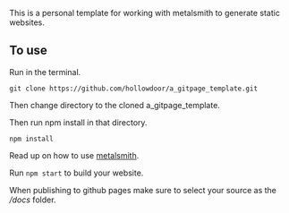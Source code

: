 This is a personal template for working with metalsmith to generate static websites.

To use
----

Run in the terminal.

`git clone https://github.com/hollowdoor/a_gitpage_template.git`

Then change directory to the cloned a_gitpage_template.

Then run npm install in that directory.

`npm install`

Read up on how to use [metalsmith](http://www.metalsmith.io/).


Run `npm start` to build your website.

When publishing to github pages make sure to select your source as the */docs* folder.
